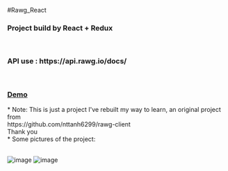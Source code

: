 #Rawg_React
<h3>Project build by React + Redux</h3></br>
<h3>API use : https://api.rawg.io/docs/</h3></br>
<h3><a href="https://lvnhan2297.github.io/app_2/#/games">Demo</a></br></h3>
* Note: 
This is just a project I've rebuilt my way to learn, an original project from </br>
https://github.com/nttanh6299/rawg-client </br>
Thank you</br>
* Some pictures of the project:
</br></br>

![image](https://user-images.githubusercontent.com/76992452/106693802-ca515a00-6609-11eb-9e85-43800b0d5702.png)
![image](https://user-images.githubusercontent.com/76992452/106693861-e94fec00-6609-11eb-9307-78be0da93eb3.png)
